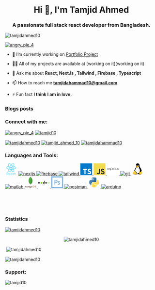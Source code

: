 <h1 align="center">Hi 👋, I'm Tamjid Ahmed</h1>
<h3 align="center">A passionate full stack react developer from Bangladesh.</h3>

<p align="left"> <img src="https://komarev.com/ghpvc/?username=tamjidahmed10&label=Profile%20views&color=0e75b6&style=flat" alt="tamjidahmed10" /> </p>

<p align="left"> <a href="https://twitter.com/angry_pie_4" target="blank"><img src="https://img.shields.io/twitter/follow/angry_pie_4?logo=twitter&style=for-the-badge" alt="angry_pie_4" /></a> </p>

- 🔭 I’m currently working on [Portfolio Project](https://github.com/TamjidAhmed10/portfolioxd)

- 👨‍💻 All of my projects are available at [working on it](working on it)

- 💬 Ask me about **React, NextJs , Tailwind , Firebase , Typescript**

- 📫 How to reach me **tamjidahammad10@gmail.com**

- ⚡ Fun fact **I think I am in love.**

### Blogs posts

<!-- BLOG-POST-LIST:START -->
<!-- BLOG-POST-LIST:END -->

<h3 align="left">Connect with me:</h3>
<p align="left">
<a href="https://twitter.com/angry_pie_4" target="blank"><img align="center" src="https://raw.githubusercontent.com/rahuldkjain/github-profile-readme-generator/master/src/images/icons/Social/twitter.svg" alt="angry_pie_4" height="30" width="40" /></a> 
<a href="https://linkedin.com/in/tamjid10" target="blank"><img align="center" src="https://raw.githubusercontent.com/rahuldkjain/github-profile-readme-generator/master/src/images/icons/Social/linked-in-alt.svg" alt="tamjid10" height="30" width="40" /></a>

<a href="https://dev.to/tamjidahmed10" target="blank"><img align="center" src="https://cdn.jsdelivr.net/npm/simple-icons@3.0.1/icons/dev-dot-to.svg" alt="tamjidahmed10" height="30" width="40" /></a>
<a href="https://instagram.com/tamjid_ahmed_10" target="blank"><img align="center" src="https://raw.githubusercontent.com/rahuldkjain/github-profile-readme-generator/master/src/images/icons/Social/instagram.svg" alt="tamjid_ahmed_10" height="30" width="40" /></a>
<a href="https://codesandbox.com/tamjidahammad10" target="blank"><img align="center" src="https://cdn.jsdelivr.net/npm/simple-icons@3.0.1/icons/codesandbox.svg" alt="tamjidahammad10" height="30" width="40" /></a>

</p>

<h3 align="left">Languages and Tools:</h3>
<p align="left"><img src="https://raw.githubusercontent.com/devicons/devicon/master/icons/react/react-original-wordmark.svg" alt="react" width="40" height="40"/> </a> <a href="https://nextjs.org/" target="_blank"> <img src="https://cdn.worldvectorlogo.com/logos/nextjs-3.svg" alt="nextjs" width="40" height="40"/> </a><a href="https://firebase.google.com/" target="_blank"> <img src="https://www.vectorlogo.zone/logos/firebase/firebase-icon.svg" alt="firebase" width="40" height="40"/> </a><a href="https://tailwindcss.com/" target="_blank"> <img src="https://www.vectorlogo.zone/logos/tailwindcss/tailwindcss-icon.svg" alt="tailwind" width="40" height="40"/> </a><a href="https://www.typescriptlang.org/" target="_blank"> <img src="https://raw.githubusercontent.com/devicons/devicon/master/icons/typescript/typescript-original.svg" alt="typescript" width="40" height="40"/> </a><a href="https://developer.mozilla.org/en-US/docs/Web/JavaScript" target="_blank"> <img src="https://raw.githubusercontent.com/devicons/devicon/master/icons/javascript/javascript-original.svg" alt="javascript" width="40" height="40"/> </a>  <a href="https://expressjs.com" target="_blank"> <img src="https://raw.githubusercontent.com/devicons/devicon/master/icons/express/express-original-wordmark.svg" alt="express" width="40" height="40"/> </a>  <a href="https://git-scm.com/" target="_blank"> <img src="https://www.vectorlogo.zone/logos/git-scm/git-scm-icon.svg" alt="git" width="40" height="40"/> </a>  <a href="https://www.linux.org/" target="_blank"> <img src="https://raw.githubusercontent.com/devicons/devicon/master/icons/linux/linux-original.svg" alt="linux" width="40" height="40"/> </a> <a href="https://www.mathworks.com/" target="_blank"> <img src="https://upload.wikimedia.org/wikipedia/commons/2/21/Matlab_Logo.png" alt="matlab" width="40" height="40"/> </a> <a href="https://www.mongodb.com/" target="_blank"> <img src="https://raw.githubusercontent.com/devicons/devicon/master/icons/mongodb/mongodb-original-wordmark.svg" alt="mongodb" width="40" height="40"/> </a> <a href="https://nodejs.org" target="_blank"> <img src="https://raw.githubusercontent.com/devicons/devicon/master/icons/nodejs/nodejs-original-wordmark.svg" alt="nodejs" width="40" height="40"/> </a> <a href="https://www.photoshop.com/en" target="_blank"> <img src="https://raw.githubusercontent.com/devicons/devicon/master/icons/photoshop/photoshop-line.svg" alt="photoshop" width="40" height="40"/> </a> <a href="https://postman.com" target="_blank"> <img src="https://www.vectorlogo.zone/logos/getpostman/getpostman-icon.svg" alt="postman" width="40" height="40"/> </a> <a href="https://www.python.org" target="_blank"> <img src="https://raw.githubusercontent.com/devicons/devicon/master/icons/python/python-original.svg" alt="python" width="40" height="40"/> </a> <a href="https://reactjs.org/" target="_blank">  <a href="https://www.arduino.cc/" target="_blank"> <img src="https://cdn.worldvectorlogo.com/logos/arduino-1.svg" alt="arduino" width="40" height="40"/> </a>  </p> <br> <br> <br>
<h3> Statistics </h3>
<p align="left"> <a href="https://github.com/ryo-ma/github-profile-trophy"><img src="https://github-profile-trophy.vercel.app/?username=tamjidahmed10" alt="tamjidahmed10" /></a> </p>

<p align="center"><img align="center" src="https://github-readme-stats.vercel.app/api/top-langs?username=tamjidahmed10&show_icons=true&locale=en&layout=compact" alt="tamjidahmed10" /></p>

<p>&nbsp;<img align="center" src="https://github-readme-stats.vercel.app/api?username=tamjidahmed10&show_icons=true&locale=en" alt="tamjidahmed10" /></p>

<p><img align="center" src="https://github-readme-streak-stats.herokuapp.com/?user=tamjidahmed10&" alt="tamjidahmed10" /></p>

<h3 align="left">Support:</h3>
<p><a href="https://www.buymeacoffee.com/tamjid10"> <img align="left" src="https://cdn.buymeacoffee.com/buttons/v2/default-yellow.png" height="50" width="210" alt="tamjid10" /></a></p><br><br>
